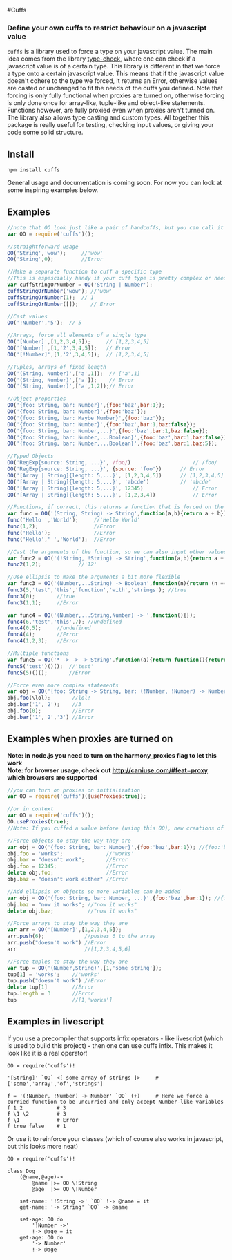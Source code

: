 #Cuffs

### Define your own cuffs to restrict behaviour on a javascript value

`cuffs` is a library used to force a type on your javascript value. The main idea comes from the library [type-check](http://github.com/gkz/type-check), where one can check if a javascript value is of a certain type. This library is different in that we force a type onto a certain javascript value. This means that if the javascript value doesn't cohere to the type we forced, it returns an Error, otherwise values are casted or unchanged to fit the needs of the cuffs you defined. Note that forcing is only fully functional when proxies are turned on, otherwise forcing is only done once for array-like, tuple-like and object-like statements. Functions however, are fully proxied even when proxies aren't turned on. The library also allows type casting and custom types. All together this package is really useful for testing, checking input values, or giving your code some solid structure.

## Install

    npm install cuffs

General usage and documentation is coming soon. For now you can look at some inspiring examples below.

## Examples
```js
//note that OO look just like a pair of handcuffs, but you can call it any way you like
var OO = require('cuffs')(); 

//straightforward usage
OO('String','wow'); 	//'wow'
OO('String',0); 		//Error

//Make a separate function to cuff a specific type
//This is espescially handy if your cuff type is pretty complex or needs to be used a lot
var cuffStringOrNumber = OO('String | Number');
cuffStringOrNumber('wow'); //'wow'
cuffStringOrNumber(1); 	// 1
cuffStringOrNumber([]);    // Error

//Cast values
OO('!Number','5'); 	// 5

//Arrays, force all elements of a single type
OO('[Number]',[1,2,3,4,5]);		// [1,2,3,4,5]
OO('[Number]',[1,'2',3,4,5]);  	// Error
OO('[!Number]',[1,'2',3,4,5]); 	// [1,2,3,4,5]

//Tuples, arrays of fixed length
OO('(String, Number)',['a',1]);  // ['a',1]
OO('(String, Number)',['a']);    // Error
OO('(String, Number)',['a',1,2]);// Error

//Object properties
OO('{foo: String, bar: Number}',{foo:'baz',bar:1});						//{foo:'baz',bar:1}
OO('{foo: String, bar: Number}',{foo:'baz'});							//Error
OO('{foo: String, bar: Maybe Number}',{foo:'baz'});						//{foo:'baz'}
OO('{foo: String, bar: Number}',{foo:'baz',bar:1,baz:false});			//Error
OO('{foo: String, bar: Number,...}',{foo:'baz',bar:1,baz:false});		//{foo:'baz',bar:1,baz:false}
OO('{foo: String, bar: Number,...Boolean}',{foo:'baz',bar:1,baz:false});	//{foo:'baz',bar:1,baz:false}
OO('{foo: String, bar: Number,...Boolean}',{foo:'baz',bar:1,baz:5});		//Error

//Typed Objects
OO('RegExp{source: String, ...}', /foo/)					// /foo/
OO('RegExp{source: String, ...}', {source: 'foo'})		// Error
OO('[Array | String]{length: 5,...}', [1,2,3,4,5])		// [1,2,3,4,5]
OO('[Array | String]{length: 5,...}', 'abcde')			// 'abcde'
OO('[Array | String]{length: 5,...}', 12345)				// Error
OO('[Array | String]{length: 5,...}', [1,2,3,4])			// Error

//Functions, if correct, this returns a function that is forced on the arguments and return value
var func = OO('(String, String) -> String',function(a,b){return a + b});
func('Hello ','World'); 	//'Hello World'
func(1,2); 			   		//Error
func('Hello');		   		//Error
func('Hello',' ','World');	//Error

//Cast the arguments of the function, so we can also input other values
var func2 = OO('(!String, !String) -> String',function(a,b){return a + b});
func2(1,2);			   //'12'

//Use ellipsis to make the arguments a bit more flexible
var func3 = OO('(Number,...String) -> Boolean',function(n){return (n == arguments.length - 1)});
func3(5,'test','this','function','with','strings'); //true
func3(0);		//true
func3(1,1);		//Error 

var func4 = OO('(Number,...String,Number) -> ',function(){});
func4(6,'test','this',7); //undefined
func4(0,5);		//undefined
func4(4);		//Error 
func4(1,2,3);	//Error 

//Multiple functions
var func5 = OO('* -> -> -> String',function(a){return function(){return function(){return a}}});
func5('test')()(); 	//'test'
func5(5)()(); 		//Error

//Force even more complex statements
var obj = OO('{foo: String -> String, bar: (!Number, !Number) -> Number}',{foo: function(a){return a + "!"},bar: function(a,b){return a + b}})
obj.foo(\lol); 		 //lol!
obj.bar('1','2'); 	 //3
obj.foo(0);			 //Error
obj.bar('1','2','3') //Error
```

## Examples when proxies are turned on
**Note: in node.js you need to turn on the harmony_proxies flag to let this work** <br/>
**Note: for browser usage, check out http://caniuse.com/#feat=proxy which browsers are supported**

```js
//you can turn on proxies on initialization
var OO = require('cuffs')({useProxies:true});

//or in context
var OO = require('cuffs')();
OO.useProxies(true);
//Note: If you cuffed a value before (using this OO), new creations of proxies through functions will be prevented or allowed depending on the value you give it in context.

//Force objects to stay the way they are
var obj = OO('{foo: String, bar: Number}',{foo:'baz',bar:1}); //{foo:'baz',bar:1}
obj.foo = 'works'; 	            //'works'
obj.bar = "doesn't work";       //Error
obj.foo = 12345; 		        //Error
delete obj.foo; 	            //Error
obj.baz = "doesn't work either" //Error

//Add ellipsis on objects so more variables can be added
var obj = OO('{foo: String, bar: Number, ...}',{foo:'baz',bar:1}); //{foo:'baz',bar:1}
obj.baz = "now it works"; //"now it works"
delete obj.baz; 		  //"now it works"

//Force arrays to stay the way they are
var arr = OO('[Number]',[1,2,3,4,5]);
arr.push(6);             //pushes 6 to the array
arr.push("doesn't work") //Error
arr 					 //[1,2,3,4,5,6]

//Force tuples to stay the way they are
var tup = OO('(Number,String)',[1,'some string']);
tup[1] = 'works'; 	 //'works'
tup.push("doesn't work") //Error
delete tup[1] 		 //Error
tup.length = 3 		 //Error
tup 				 //[1,'works']
```

## Examples in livescript
If you use a precompiler that supports infix operators - like livescript (which is used to build this project) - then one can use cuffs infix. This makes it look like it is a real operator!
```livescript
OO = require('cuffs')!

'[String]' `OO` <[ some array of strings ]> 	# ['some','array','of','strings']

f = '(!Number, !Number) -> Number' `OO` (+)     # Here we force a curried function to be uncurried and only accept Number-like variables 
f 1 2 			# 3
f \1 \2 		# 3
f \1 			# Error
f true false 	# 1
```

Or use it to reinforce your classes (which of course also works in javascript, but this looks more neat)
```livescript
OO = require('cuffs')!

class Dog
    (@name,@age)->
        @name |>= OO \!String
        @age  |>= OO \!Number 

    set-name: '!String ->' `OO` !-> @name = it
    get-name: '-> String' `OO` -> @name

    set-age: OO do
        '!Number ->'
        !-> @age = it
    get-age: OO do
        '-> Number'
        !-> @age
```

